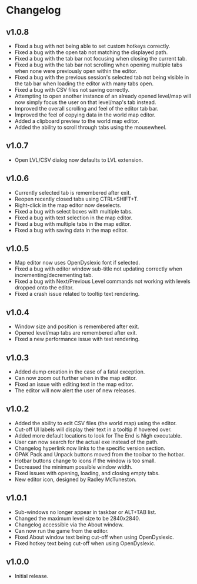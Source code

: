 # Changelog

## v1.0.8
* Fixed a bug with not being able to set custom hotkeys correctly.
* Fixed a bug with the open tab not matching the displayed path.
* Fixed a bug with the tab bar not focusing when closing the current tab.
* Fixed a bug with the tab bar not scrolling when opening multiple tabs when none were previously open within the editor.
* Fixed a bug with the previous session's selected tab not being visible in the tab bar when loading the editor with many tabs open.
* Fixed a bug with CSV files not saving correctly.
* Attempting to open another instance of an already opened level/map will now simply focus the user on that level/map's tab instead.
* Improved the overall scrolling and feel of the editor tab bar.
* Improved the feel of copying data in the world map editor.
* Added a clipboard preview to the world map editor.
* Added the ability to scroll through tabs using the mousewheel.

## v1.0.7
* Open LVL/CSV dialog now defaults to LVL extension.

## v1.0.6
* Currently selected tab is remembered after exit.
* Reopen recently closed tabs using CTRL+SHIFT+T.
* Right-click in the map editor now deselects.
* Fixed a bug with select boxes with multiple tabs.
* Fixed a bug with text selection in the map editor.
* Fixed a bug with multiple tabs in the map editor.
* Fixed a bug with saving data in the map editor.

## v1.0.5
* Map editor now uses OpenDyslexic font if selected.
* Fixed a bug with editor window sub-title not updating correctly when incrementing/decrementing tab.
* Fixed a bug with Next/Previous Level commands not working with levels dropped onto the editor.
* Fixed a crash issue related to tooltip text rendering.

## v1.0.4
* Window size and position is remembered after exit.
* Opened level/map tabs are remembered after exit.
* Fixed a new performance issue with text rendering.

## v1.0.3
* Added dump creation in the case of a fatal exception.
* Can now zoom out further when in the map editor.
* Fixed an issue with editing text in the map editor.
* The editor will now alert the user of new releases.

## v1.0.2
* Added the ability to edit CSV files (the world map) using the editor.
* Cut-off UI labels will display their text in a tooltip if hovered over.
* Added more default locations to look for The End is Nigh executable.
* User can now search for the actual exe instead of the path.
* Changelog hyperlink now links to the specific version section.
* GPAK Pack and Unpack buttons moved from the toolbar to the hotbar.
* Hotbar buttons change to icons if the window is too small.
* Decreased the minimum possible window width.
* Fixed issues with opening, loading, and closing empty tabs.
* New editor icon, designed by Radley McTuneston.

## v1.0.1
* Sub-windows no longer appear in taskbar or ALT+TAB list.
* Changed the maximum level size to be 2840x2840.
* Changelog accessible via the About window.
* Can now run the game from the editor.
* Fixed About window text being cut-off when using OpenDyslexic.
* Fixed hotkey text being cut-off when using OpenDyslexic.

## v1.0.0
* Initial release.

